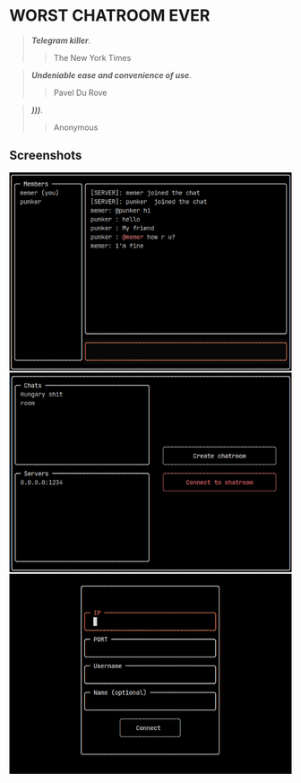 # WORST CHATROOM EVER

> _**Telegram killer**_.
>>The New York Times

> _**Undeniable ease and convenience of use**_.
>> Pavel Du Rove

> _**)))**_.
>> Anonymous


## Screenshots

![chatshit](./screenshots/example1.png "chatshit1")
![chatshit](./screenshots/example2.png "chatshit2")
![chatshit](./screenshots/example3.png "chatshit3")
